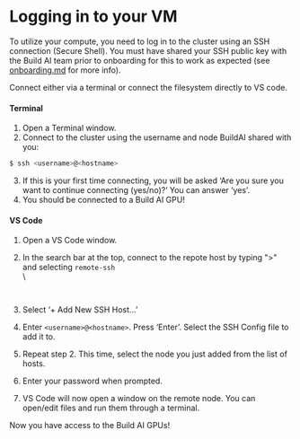 # Logging in to your VM

To utilize your compute, you need to log in to the cluster using an SSH connection (Secure Shell). You must have shared your SSH public key with the Build AI team prior to onboarding for this to work as expected (see [onboarding.md](../onboarding.md "mention") for more info).&#x20;

Connect either via a terminal or connect the filesystem directly to VS code.

#### **Terminal**

1. Open a Terminal window.
2. Connect to the cluster using the username and node BuildAI shared with you:

```bash
$ ssh <username>@<hostname>
```

3. If this is your first time connecting, you will be asked ‘Are you sure you want to continue connecting (yes/no)?’ You can answer ‘yes’.
4. You should be connected to a Build AI GPU!

#### **VS Code**

1. Open a VS Code window.
2.  In the search bar at the top, connect to the repote host by typing ">" and selecting `remote-ssh`\
    \


    <figure><img src="../.gitbook/assets/Screenshot 2024-05-25 at 2.05.09 PM (1).png" alt=""><figcaption></figcaption></figure>

    <figure><img src="../.gitbook/assets/Screenshot 2024-05-25 at 2.05.22 PM.png" alt=""><figcaption></figcaption></figure>
3. Select ‘+ Add New SSH Host…’
4. Enter `<username>@<hostname>`. Press ‘Enter’. Select the SSH Config file to add it to.
5. Repeat step 2. This time, select the node you just added from the list of hosts.
6. Enter your password when prompted.
7. VS Code will now open a window on the remote node. You can open/edit files and run them through a terminal.

Now you have access to the Build AI GPUs!
